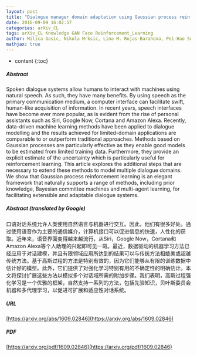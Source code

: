 ```yaml
---
layout: post
title: "Dialogue manager domain adaptation using Gaussian process reinforcement learning"
date: 2016-09-09 16:02:57
categories: arXiv_CL
tags: arXiv_CL Knowledge GAN Face Reinforcement_Learning
author: Milica Gasic, Nikola Mrksic, Lina M. Rojas-Barahona, Pei-Hao Su, Stefan Ultes, David Vandyke, Tsung-Hsien Wen, Steve Young
mathjax: true
---
```


* content
{:toc}

##### Abstract
Spoken dialogue systems allow humans to interact with machines using natural speech. As such, they have many benefits. By using speech as the primary communication medium, a computer interface can facilitate swift, human-like acquisition of information. In recent years, speech interfaces have become ever more popular, as is evident from the rise of personal assistants such as Siri, Google Now, Cortana and Amazon Alexa. Recently, data-driven machine learning methods have been applied to dialogue modelling and the results achieved for limited-domain applications are comparable to or outperform traditional approaches. Methods based on Gaussian processes are particularly effective as they enable good models to be estimated from limited training data. Furthermore, they provide an explicit estimate of the uncertainty which is particularly useful for reinforcement learning. This article explores the additional steps that are necessary to extend these methods to model multiple dialogue domains. We show that Gaussian process reinforcement learning is an elegant framework that naturally supports a range of methods, including prior knowledge, Bayesian committee machines and multi-agent learning, for facilitating extensible and adaptable dialogue systems.

##### Abstract (translated by Google)
口语对话系统允许人类使用自然语言与机器进行交互。因此，他们有很多好处。通过使用语音作为主要的通信媒介，计算机接口可以促进信息的快速，人性化的获取。近年来，语音界面变得越来越流行，从Siri，Google Now，Cortana和Amazon Alexa等个人助理的兴起即可见一斑。最近，数据驱动的机器学习方法已经应用于对话建模，并且有限领域应用所达到的结果可以与传统方法相媲美或超越传统方法。基于高斯过程的方法是特别有效的，因为它们能够从有限的训练数据中估计好的模型。此外，它们提供了对强化学习特别有用的不确定性的明确估计。本文将探讨扩展这些方法以模拟多个对话域所需的附加步骤。我们表明，高斯过程强化学习是一个优雅的框架，自然支持一系列的方法，包括先验知识，贝叶斯委员会机器和多代理学习，以促进可扩展和适应性对话系统。

##### URL
[https://arxiv.org/abs/1609.02846](https://arxiv.org/abs/1609.02846)

##### PDF
[https://arxiv.org/pdf/1609.02846](https://arxiv.org/pdf/1609.02846)


